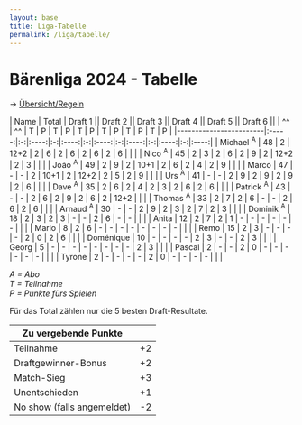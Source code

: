 ```yaml
---
layout: base
title: Liga-Tabelle
permalink: /liga/tabelle/
---
```


# Bärenliga 2024 - Tabelle

→ [Übersicht/Regeln](/liga/uebersicht)

| Name                   | Total | Draft 1 || Draft 2 || Draft 3 || Draft 4 || Draft 5 || Draft 6 ||
| ^^                     | ^^    | T | P    | T | P    | T | P    | T | P    | T | P    | T | P    |
|------------------------|:-----:|:-:|:----:|:-:|:----:|:-:|:----:|:-:|:----:|:-:|:----:|:-:|:----:|
| Michael <sup>A</sup>   |  48   | 2 | 12+2 | 2 | 6    | 2 | 6    | 2 | 6    | 2 | 6    |   |      |
| Nico <sup>A</sup>      |  45   | 2 | 3    | 2 | 6    | 2 | 9    | 2 | 12+2 | 2 | 3    |   |      |
| João <sup>A</sup>      |  49   | 2 | 9    | 2 | 10+1 | 2 | 6    | 2 | 4    | 2 | 9    |   |      |
| Marco                  |  47   | - | -    | 2 | 10+1 | 2 | 12+2 | 2 | 5    | 2 | 9    |   |      |
| Urs <sup>A</sup>       |  41   | - | -    | 2 | 9    | 2 | 9    | 2 | 9    | 2 | 6    |   |      |
| Dave <sup>A</sup>      |  35   | 2 | 6    | 2 | 4    | 2 | 3    | 2 | 6    | 2 | 6    |   |      |
| Patrick <sup>A</sup>   |  43   | - | -    | 2 | 6    | 2 | 9    | 2 | 6    | 2 | 12+2 |   |      |
| Thomas <sup>A</sup>    |  33   | 2 | 7    | 2 | 6    | - | -    | 2 | 6    | 2 | 6    |   |      |
| Arnaud <sup>A</sup>    |  30   | - | -    | 2 | 9    | 2 | 3    | 2 | 7    | 2 | 3    |   |      |
| Dominik <sup>A</sup>   |  18   | 2 | 3    | 2 | 3    | - | -    | 2 | 6    | - | -    |   |      |
| Anita                  |  12   | 2 | 7    | 2 | 1    | - | -    | - | -    | - | -    |   |      |
| Mario                  |  8    | 2 | 6    | - | -    | - | -    | - | -    | - | -    |   |      |
| Remo                   |  15   | 2 | 3    | - | -    | - | -    | 2 | 0    | 2 | 6    |   |      |
| Doménique              |  10   | - | -    | - | -    | 2 | 3    | - | -    | 2 | 3    |   |      |
| Georg                  |  5    | - | -    | - | -    | - | -    | - | -    | 2 | 3    |   |      |
| Pascal                 |  2    | - | -    | 2 | 0    | - | -    | - | -    | - | -    |   |      |
| Tyrone                 |  2    | - | -    | - | -    | 2 | 0    | - | -    | - | -    |   |      |

_A = Abo_\
_T = Teilnahme_\
_P = Punkte fürs Spielen_

Für das Total zählen nur die 5 besten Draft-Resultate.

| Zu vergebende Punkte       ||
|----------------------------|----|
| Teilnahme                  | +2 |
| Draftgewinner-Bonus        | +2 |
| Match-Sieg                 | +3 |
| Unentschieden              | +1 |
| No show (falls angemeldet) | -2 |
